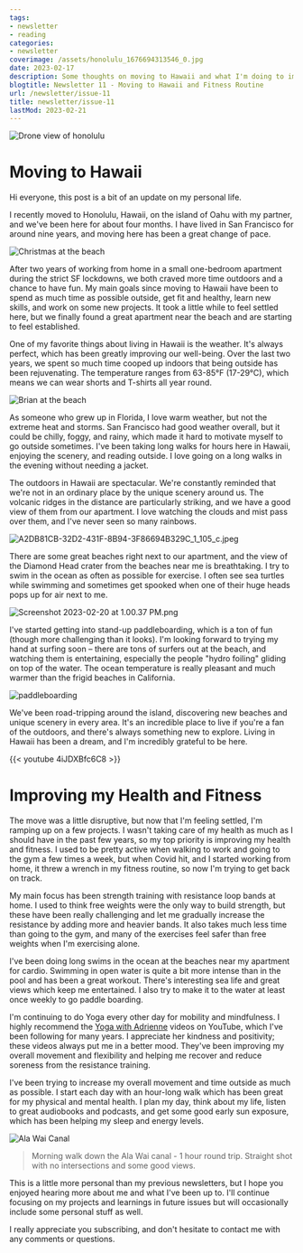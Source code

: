 ```yaml
---
tags:
- newsletter
- reading
categories:
- newsletter
coverimage: /assets/honolulu_1676694313546_0.jpg
date: 2023-02-17
description: Some thoughts on moving to Hawaii and what I'm doing to improve my fitness
blogtitle: Newsletter 11 - Moving to Hawaii and Fitness Routine
url: /newsletter/issue-11
title: newsletter/issue-11
lastMod: 2023-02-21
---
```

![Drone view of honolulu](/assets/honolulu_1676694313546_0.jpg)

# Moving to Hawaii

Hi everyone, this post is a bit of an update on my personal life.

I recently moved to Honolulu, Hawaii, on the island of Oahu with my partner, and we've been here for about four months. I have lived in San Francisco for around nine years, and moving here has been a great change of pace.

![Christmas at the beach](/assets/EB84C71D-598E-46F0-8A16-41D4CC705870_1_201_a_1676695287535_0.jpeg)

After two years of working from home in a small one-bedroom apartment during the strict SF lockdowns, we both craved more time outdoors and a chance to have fun. My main goals since moving to Hawaii have been to spend as much time as possible outside, get fit and healthy, learn new skills, and work on some new projects. It took a little while to feel settled here, but we finally found a great apartment near the beach and are starting to feel established.

One of my favorite things about living in Hawaii is the weather. It's always perfect, which has been greatly improving our well-being. Over the last two years, we spent so much time cooped up indoors that being outside has been rejuvenating. The temperature ranges from 63-85°F (17-29°C), which means we can wear shorts and T-shirts all year round.

![Brian at the beach](/assets/IMG_7983_1676695639133_0.jpeg)

As someone who grew up in Florida, I love warm weather, but not the extreme heat and storms. San Francisco had good weather overall, but it could be chilly, foggy, and rainy, which made it hard to motivate myself to go outside sometimes. I've been taking long walks for hours here in Hawaii, enjoying the scenery, and reading outside. I love going on a long walks in the evening without needing a jacket.

The outdoors in Hawaii are spectacular. We're constantly reminded that we're not in an ordinary place by the unique scenery around us. The volcanic ridges in the distance are particularly striking, and we have a good view of them from our apartment. I love watching the clouds and mist pass over them, and I've never seen so many rainbows.

![A2DB81CB-32D2-431F-8B94-3F86694B329C_1_105_c.jpeg](/assets/A2DB81CB-32D2-431F-8B94-3F86694B329C_1_105_c_1676932322748_0.jpeg)

There are some great beaches right next to our apartment, and the view of the Diamond Head crater from the beaches near me is breathtaking. I try to swim in the ocean as often as possible for exercise. I often see sea turtles while swimming and sometimes get spooked when one of their huge heads pops up for air next to me.

![Screenshot 2023-02-20 at 1.00.37 PM.png](/assets/Screenshot_2023-02-20_at_1.00.37_PM_1676934104689_0.png)

I've started getting into stand-up paddleboarding, which is a ton of fun (though more challenging than it looks). I'm looking forward to trying my hand at surfing soon – there are tons of surfers out at the beach, and watching them is entertaining, especially the people "hydro foiling" gliding on top of the water. The ocean temperature is really pleasant and much warmer than the frigid beaches in California.

![paddleboarding](/assets/IMG_5326_1676932910632_0.jpg)

We've been road-tripping around the island, discovering new beaches and unique scenery in every area. It's an incredible place to live if you're a fan of the outdoors, and there's always something new to explore. Living in Hawaii has been a dream, and I'm incredibly grateful to be here.

{{< youtube 4iJDXBfc6C8 >}}

# Improving my Health and Fitness

The move was a little disruptive, but now that I'm feeling settled, I'm ramping up on a few projects. I wasn't taking care of my health as much as I should have in the past few years, so my top priority is improving my health and fitness. I used to be pretty active when walking to work and going to the gym a few times a week, but when Covid hit, and I started working from home, it threw a wrench in my fitness routine, so now I'm trying to get back on track.

My main focus has been strength training with resistance loop bands at home. I used to think free weights were the only way to build strength, but these have been really challenging and let me gradually increase the resistance by adding more and heavier bands. It also takes much less time than going to the gym, and many of the exercises feel safer than free weights when I'm exercising alone.

I've been doing long swims in the ocean at the beaches near my apartment for cardio. Swimming in open water is quite a bit more intense than in the pool and has been a great workout. There's interesting sea life and great views which keep me entertained. I also try to make it to the water at least once weekly to go paddle boarding.

I'm continuing to do Yoga every other day for mobility and mindfulness. I highly recommend the [Yoga with Adrienne](https://www.youtube.com/@yogawithadriene) videos on YouTube, which I've been following for many years. I appreciate her kindness and positivity; these videos always put me in a better mood. They've been improving my overall movement and flexibility and helping me recover and reduce soreness from the resistance training.

I've been trying to increase my overall movement and time outside as much as possible. I start each day with an hour-long walk which has been great for my physical and mental health. I plan my day, think about my life, listen to great audiobooks and podcasts, and get some good early sun exposure, which has been helping my sleep and energy levels.

![Ala Wai Canal](/assets/B6BB3671-6A00-4196-B32D-1C6D8A45D9FB_1_105_c_1676957239107_0.jpeg)

> Morning walk down the Ala Wai canal - 1 hour round trip. Straight shot with no intersections and some good views.

This is a little more personal than my previous newsletters, but I hope you enjoyed hearing more about me and what I've been up to. I'll continue focusing on my projects and learnings in future issues but will occasionally include some personal stuff as well.

I really appreciate you subscribing, and don't hesitate to contact me with any comments or questions.
